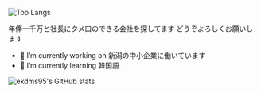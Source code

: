 ![Top Langs](https://github-readme-stats.vercel.app/api/top-langs/?username=ekdms95&layout=compact&theme=tokyonight)

年俸一千万と社長にタメ口のできる会社を探してます
どうぞよろしくお願いします

- 🔭 I’m currently working on 新潟の中小企業に働いています
- 🌱 I’m currently learning 韓国語

![ekdms95's GitHub stats](https://github-readme-stats.vercel.app/api?username=ekdms95&show_icons=true&theme=tokyonight)
